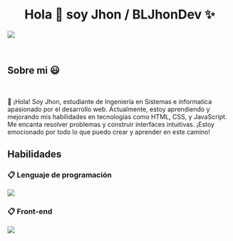 <h1 align="center">Hola 👋  soy Jhon / BLJhonDev ✨ </h1> 
<p align="left">
  <a href="https://skillicons.dev">
    <img src="https://skillicons.dev/icons?i=linkedin,github,gmail" />
  </a>
</p>
<br>

<h2>Sobre mi 😃</h2>

<div align="left"><br>
  <p>👋 ¡Hola! Soy Jhon, estudiante de Ingeniería en Sistemas e informatica apasionado por el desarrollo web. Actualmente, estoy aprendiendo y mejorando mis habilidades en tecnologías como HTML, CSS, y JavaScript. Me encanta resolver problemas y construir interfaces intuitivas. ¡Estoy emocionado por todo lo que puedo crear y aprender en este camino!</p>
</div>


<h2>Habilidades</h2>

### 📋 Lenguaje de programación 

<p align="left"> 
  <a href="https://skillicons.dev">
    <img src="https://skillicons.dev/icons?i=py" />
  </a>
</p>

### 📋 Front-end

<p align="left"> 
  <a href="https://skillicons.dev">
    <img src="https://skillicons.dev/icons?i=html,css,js" />
  </a>
</p>
